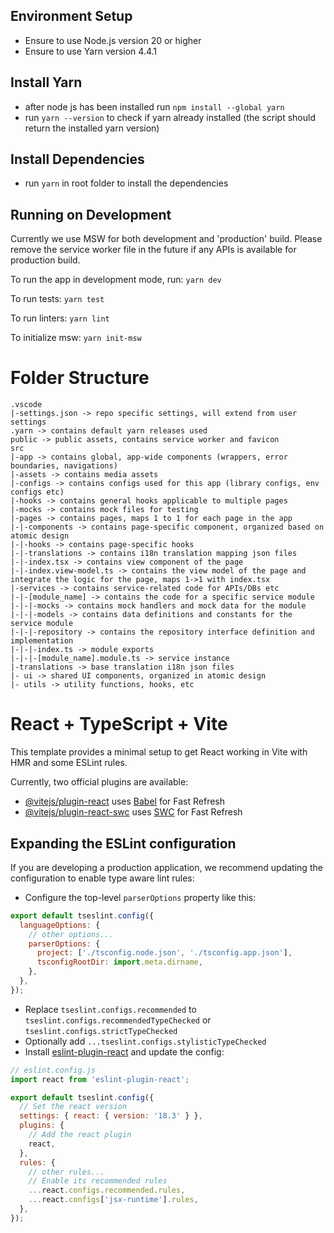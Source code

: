 ## Environment Setup

- Ensure to use Node.js version 20 or higher
- Ensure to use Yarn version 4.4.1

## Install Yarn

- after node js has been installed run `npm install --global yarn`
- run `yarn --version` to check if yarn already installed (the script should return the installed yarn version)

## Install Dependencies

- run `yarn` in root folder to install the dependencies

## Running on Development

Currently we use MSW for both development and 'production' build. Please remove the service worker file in the future if any APIs is available for production build.

To run the app in development mode, run:
`yarn dev`

To run tests:
`yarn test`

To run linters:
`yarn lint`

To initialize msw:
`yarn init-msw`

# Folder Structure

```
.vscode
|-settings.json -> repo specific settings, will extend from user settings
.yarn -> contains default yarn releases used
public -> public assets, contains service worker and favicon
src
|-app -> contains global, app-wide components (wrappers, error boundaries, navigations)
|-assets -> contains media assets
|-configs -> contains configs used for this app (library configs, env configs etc)
|-hooks -> contains general hooks applicable to multiple pages
|-mocks -> contains mock files for testing
|-pages -> contains pages, maps 1 to 1 for each page in the app
|-|-components -> contains page-specific component, organized based on atomic design
|-|-hooks -> contains page-specific hooks
|-|-translations -> contains i18n translation mapping json files
|-|-index.tsx -> contains view component of the page
|-|-index.view-model.ts -> contains the view model of the page and integrate the logic for the page, maps 1->1 with index.tsx
|-services -> contains service-related code for APIs/DBs etc
|-|-[module_name] -> contains the code for a specific service module
|-|-|-mocks -> contains mock handlers and mock data for the module
|-|-|-models -> contains data definitions and constants for the service module
|-|-|-repository -> contains the repository interface definition and implementation
|-|-|-index.ts -> module exports
|-|-|-[module_name].module.ts -> service instance
|-translations -> base translation i18n json files
|- ui -> shared UI components, organized in atomic design
|- utils -> utility functions, hooks, etc

```

# React + TypeScript + Vite

This template provides a minimal setup to get React working in Vite with HMR and some ESLint rules.

Currently, two official plugins are available:

- [@vitejs/plugin-react](https://github.com/vitejs/vite-plugin-react/blob/main/packages/plugin-react/README.md) uses [Babel](https://babeljs.io/) for Fast Refresh
- [@vitejs/plugin-react-swc](https://github.com/vitejs/vite-plugin-react-swc) uses [SWC](https://swc.rs/) for Fast Refresh

## Expanding the ESLint configuration

If you are developing a production application, we recommend updating the configuration to enable type aware lint rules:

- Configure the top-level `parserOptions` property like this:

```js
export default tseslint.config({
  languageOptions: {
    // other options...
    parserOptions: {
      project: ['./tsconfig.node.json', './tsconfig.app.json'],
      tsconfigRootDir: import.meta.dirname,
    },
  },
});
```

- Replace `tseslint.configs.recommended` to `tseslint.configs.recommendedTypeChecked` or `tseslint.configs.strictTypeChecked`
- Optionally add `...tseslint.configs.stylisticTypeChecked`
- Install [eslint-plugin-react](https://github.com/jsx-eslint/eslint-plugin-react) and update the config:

```js
// eslint.config.js
import react from 'eslint-plugin-react';

export default tseslint.config({
  // Set the react version
  settings: { react: { version: '18.3' } },
  plugins: {
    // Add the react plugin
    react,
  },
  rules: {
    // other rules...
    // Enable its recommended rules
    ...react.configs.recommended.rules,
    ...react.configs['jsx-runtime'].rules,
  },
});
```
